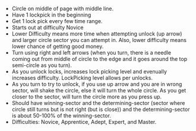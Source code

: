 - Circle on middle of page with middle line.
- Have 1 lockpick in the beginning
- Get 1 lock pick every few time range.
- Starts out at difficulty Novice
- Lower Difficulty means more time when attempting unlock (up arrow) and larger circle sector you can attempt in. Also, lower difficulty means lower chance of getting good money.
- Turn using right and left arrows (when you turn, there is a needle coming out from middle of circle to the edge and it goes around the top semi-circle as you turn).
- As you unlock locks, increases lock picking level and evenually increases difficulty. LockPicking level allows per unlocks.
- As you turn to try to unlock, if you use up arrow and you are in wrong sector, will shake the circle, else it will turn the whole circle. As you get closer to the sector, will turn the circle more as you press up.
- Should have winning-sector and the determining-sector (sector where circle still turns but is not right (but is close)) and the determining-sector is about 50-100% of the winning-sector.
- Difficulties: Novice, Apprentice, Adept, Expert, and Master.